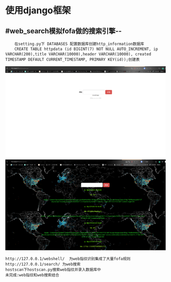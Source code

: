 使用django框架
==== 
#web_search模拟fofa做的搜索引擎--
----
        在setting.py下 DATABASES 配置数据库创建http_information数据库
        CREATE TABLE httpdata (id BIGINT(7) NOT NULL AUTO_INCREMENT, ip VARCHAR(200),title VARCHAR(10000),header VARCHAR(10000), created TIMESTAMP DEFAULT CURRENT_TIMESTAMP, PRIMARY KEY(id));创建表

![](https://github.com/cuijianxiong/web_search/blob/master/1.png) 
![](https://github.com/cuijianxiong/web_search/blob/master/2.png) 



    http://127.0.0.1/webshell/  为web指纹识别集成了大量fofa规则
    http://127.0.0.1/search/ 为web搜索
    hostscan下hostscan.py搜索web指纹并录入数据库中
    未完成:web指纹和web搜索结合

